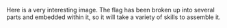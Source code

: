 Here is a very interesting image. The flag has been broken up into several parts and embedded within it, so it will take a variety of skills to assemble it.
